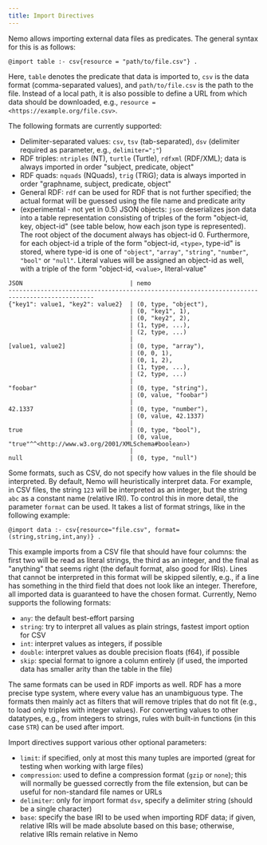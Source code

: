 ```yaml
---
title: Import Directives
---
```


Nemo allows importing external data files as predicates. The general syntax for this is as follows:
```
@import table :- csv{resource = "path/to/file.csv"} .
```

Here, `table` denotes the predicate that data is imported to, `csv` is the data format (comma-separated values),
and `path/to/file.csv` is the path to the file. Instead of a local path, it is also possible to define a URL from
which data should be downloaded, e.g., `resource = <https://example.org/file.csv>`.

The following formats are currently supported:
- Delimiter-separated values: `csv`, `tsv` (tab-separated), `dsv` (delimiter required as parameter, e.g., `delimiter=";"`)
- RDF triples: `ntriples` (NT), `turtle` (Turtle), `rdfxml` (RDF/XML); data is always imported in order "subject, predicate, object"
- RDF quads: `nquads` (NQuads), `trig` (TRiG); data is always imported in order "graphname, subject, predicate, object"
- General RDF: `rdf` can be used for RDF that is not further specified; the actual format will be guessed using the file name and predicate arity
- (experimental - not yet in 0.5) JSON objects: `json` deserializes json data into a table representation consisting of triples of the form "object-id, key, object-id" (see table below, how each json type is represented). The root object of the document always has object-id 0. Furthermore, for each object-id a triple of the form "object-id, `<type>`, type-id" is stored, where type-id is one of `"object"`, `"array"`, `"string"`, `"number"`, `"bool"` or `"null"`. Literal values will be assigned an object-id as well, with a triple of the form "object-id, `<value>`, literal-value"

```
JSON                              | nemo
----------------------------------------------------------------------------------------------
{"key1": value1, "key2": value2}  | (0, type, "object"),
                                  | (0, "key1", 1),
                                  | (0, "key2", 2),
                                  | (1, type, ...),
                                  | (2, type, ...)
                                  |
[value1, value2]                  | (0, type, "array"),
                                  | (0, 0, 1),
                                  | (0, 1, 2),
                                  | (1, type, ...),
                                  | (2, type, ...)
                                  |
"foobar"                          | (0, type, "string"),
                                  | (0, value, "foobar")
                                  |
42.1337                           | (0, type, "number"),
                                  | (0, value, 42.1337)
                                  |
true                              | (0, type, "bool"),
                                  | (0, value, "true"^^<http://www.w3.org/2001/XMLSchema#boolean>)
                                  |
null                              | (0, type, "null")
```

Some formats, such as CSV, do not specify how values in the file should be interpreted. By default, Nemo will heuristically interpret data.
For example, in CSV files, the string `123` will be interpreted as an integer, but the string `abc` as a constant name (relative IRI). To control this in more detail, the parameter `format` can be used. It takes a list of format strings, like in the following example:

```
@import data :- csv{resource="file.csv", format=(string,string,int,any)} .
```

This example imports from a CSV file that should have four columns: the first two will be read as literal strings, the third as an integer, and the final as "anything" that seems right (the default format, also good for IRIs). Lines that cannot be interpreted in this format will be skipped silently, e.g., if a line has something in the third field that does not look like an integer. Therefore, all imported data is guaranteed to have the chosen format. Currently, Nemo supports the following formats:

- `any`: the default best-effort parsing
- `string`: try to interpret all values as plain strings, fastest import option for CSV
- `int`: interpret values as integers, if possible
- `double`: interpret values as double precision floats (f64), if possible
- `skip`: special format to ignore a column entirely (if used, the imported data has smaller arity than the table in the file)

The same formats can be used in RDF imports as well. RDF has a more precise type system, where every value has an unambiguous type. The formats then mainly act as filters that will remove triples that do not fit (e.g., to load only triples with integer values). For converting values to other datatypes, e.g., from integers to strings, rules with built-in functions (in this case `STR`) can be used after import.

Import directives support various other optional parameters:
- `limit`: if specified, only at most this many tuples are imported (great for testing when working with large files)
- `compression`: used to define a compression format (`gzip` or `none`); this will normally be guessed correctly from the file extension, but can be useful for non-standard file names or URLs
- `delimiter`: only for import format `dsv`, specify a delimiter string (should be a single character)
- `base`: specify the base IRI to be used when importing RDF data; if given, relative IRIs will be made absolute based on this base; otherwise, relative IRIs remain relative in Nemo
